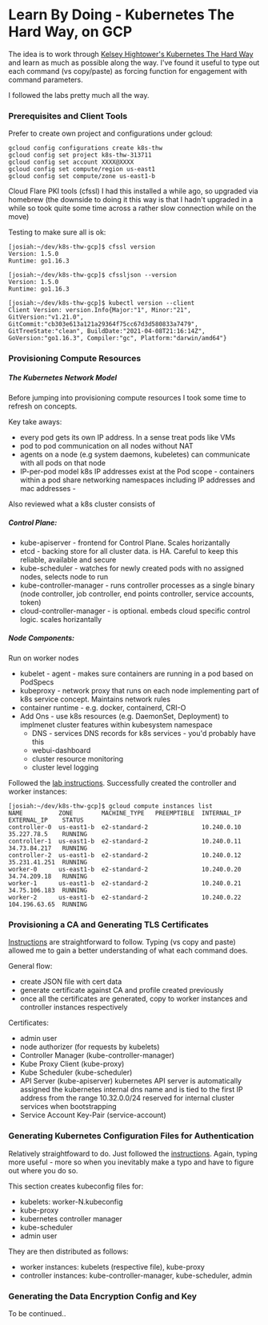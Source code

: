 # Learn By Doing - Kubernetes The Hard Way, on GCP

The idea is to work through [Kelsey Hightower's Kubernetes The Hard Way](https://github.com/kelseyhightower/kubernetes-the-hard-way)  and learn as much as possible along the way. I've found it useful to  type out each command (vs copy/paste) as forcing function for engagement with command parameters.

I followed the labs pretty much all the way.



### Prerequisites and Client Tools

Prefer to create own project and configurations under gcloud:

```
gcloud config configurations create k8s-thw
gcloud config set project k8s-thw-313711
gcloud config set account XXXX@XXXX
gcloud config set compute/region us-east1
gcloud config set compute/zone us-east1-b
```


Cloud Flare PKI tools (cfssl)
I had this installed a while ago, so upgraded via homebrew (the downside to doing it this way is that I hadn't upgraded in a while so took quite some time across a rather slow connection while on the move)

Testing to make sure all is ok:

```
[josiah:~/dev/k8s-thw-gcp]$ cfssl version
Version: 1.5.0
Runtime: go1.16.3

[josiah:~/dev/k8s-thw-gcp]$ cfssljson --version
Version: 1.5.0
Runtime: go1.16.3

[josiah:~/dev/k8s-thw-gcp]$ kubectl version --client
Client Version: version.Info{Major:"1", Minor:"21", GitVersion:"v1.21.0", GitCommit:"cb303e613a121a29364f75cc67d3d580833a7479", GitTreeState:"clean", BuildDate:"2021-04-08T21:16:14Z", GoVersion:"go1.16.3", Compiler:"gc", Platform:"darwin/amd64"}
```
### Provisioning Compute Resources

##### The Kubernetes Network Model

Before jumping into provisioning compute resources I took some time to refresh on concepts.

Key take aways:
- every pod gets its own IP address. In a sense treat pods like VMs
- pod to pod communication on all nodes without NAT
- agents on a node (e.g system daemons, kubeletes) can communicate with all pods on that node
- IP-per-pod model k8s IP addresses exist at the Pod scope - containers within a pod share networking namespaces including IP addresses and mac addresses -

Also reviewed what a k8s cluster consists of

##### Control Plane:

- kube-apiserver - frontend for Control Plane. Scales horizantally
- etcd - backing store for all cluster data. is HA. Careful to keep this reliable, available and secure
- kube-scheduler - watches for newly created pods with no assigned nodes, selects node to run
- kube-controller-manager - runs controller processes as a single binary (node controller, job controller, end points controller, service accounts, token)
- cloud-controller-manager - is optional. embeds cloud specific control logic. scales horizantally

##### Node Components:

Run on worker nodes
- kubelet - agent - makes sure containers are running in a pod based on PodSpecs
- kubeproxy - network proxy that runs on each node implementing part of k8s service concept. Maintains network rules
- container runtime - e.g. docker, containerd, CRI-O
- Add Ons - use k8s resources (e.g. DaemonSet, Deployment) to implmenet cluster features within kubesystem namespace
    - DNS - services DNS records for k8s services - you'd probably have this
    - webui-dashboard
    - cluster resource monitoring
    - cluster level logging



Followed the [lab instructions](https://github.com/kelseyhightower/kubernetes-the-hard-way/blob/master/docs/03-compute-resources.md). Successfully created the controller and worker instances:

```
[josiah:~/dev/k8s-thw-gcp]$ gcloud compute instances list
NAME          ZONE        MACHINE_TYPE   PREEMPTIBLE  INTERNAL_IP  EXTERNAL_IP    STATUS
controller-0  us-east1-b  e2-standard-2               10.240.0.10  35.227.78.5    RUNNING
controller-1  us-east1-b  e2-standard-2               10.240.0.11  34.73.84.217   RUNNING
controller-2  us-east1-b  e2-standard-2               10.240.0.12  35.231.41.251  RUNNING
worker-0      us-east1-b  e2-standard-2               10.240.0.20  34.74.209.18   RUNNING
worker-1      us-east1-b  e2-standard-2               10.240.0.21  34.75.106.183  RUNNING
worker-2      us-east1-b  e2-standard-2               10.240.0.22  104.196.63.65  RUNNING
```

### Provisioning a CA and Generating TLS Certificates

[Instructions](https://github.com/kelseyhightower/kubernetes-the-hard-way/blob/master/docs/04-certificate-authority.md) are straightforward to follow. Typing (vs copy and paste) allowed me to gain a better understanding of what each command does.

General flow:
- create JSON file with cert data
- generate certificate against CA and profile created previously
- once all the certificates are generated, copy to worker instances and controller instances respectively

Certificates:
- admin user
- node authorizer  (for requests by kubelets)
- Controller Manager (kube-controller-manager)
- Kube Proxy Client (kube-proxy)
- Kube Scheduler (kube-scheduler)
- API Server (kube-apiserver)
    kubernetes API server is automatically assigned the kubernetes internal dns name and is tied to the first IP address from the range 10.32.0.0/24 reserved for internal cluster services when bootstrapping
- Service Account Key-Pair (service-account)

### Generating Kubernetes Configuration Files for Authentication
Relatively straightfoward to do. Just followed the [instructions](https://github.com/kelseyhightower/kubernetes-the-hard-way/blob/master/docs/05-kubernetes-configuration-files.md). Again, typing more useful - more so when you inevitably make a typo and have to figure out where you do so.

This section creates kubeconfig files for:
- kubelets: worker-N.kubeconfig
- kube-proxy
- kubernetes controller manager
- kube-scheduler
- admin user

They are then distributed as follows:
- worker instances: kubelets (respective file), kube-proxy
- controller instances: kube-controller-manager, kube-scheduler, admin 

### Generating the Data Encryption Config and Key
To be continued..
